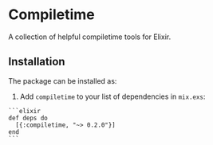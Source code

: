 # Compiletime

A collection of helpful compiletime tools for Elixir.

## Installation

The package can be installed as:

  1. Add `compiletime` to your list of dependencies in `mix.exs`:

    ```elixir
    def deps do
      [{:compiletime, "~> 0.2.0"}]
    end
    ```
